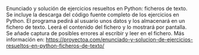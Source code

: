 Enunciado y solución de ejercicios resueltos en Python: ficheros de texto. Se incluye la descarga del código fuente completo de los ejercicios en Python. El programa pedirá al usuario unos datos y los almacenará en un fichero de texto. Leerá el contenido del fichero y lo mostrará por pantalla. Se añade captura de posibles errores al escribir y leer en el fichero. Más información en: https://proyectoa.com/enunciado-y-solucion-de-ejercicios-resueltos-en-python-ficheros-de-texto/

